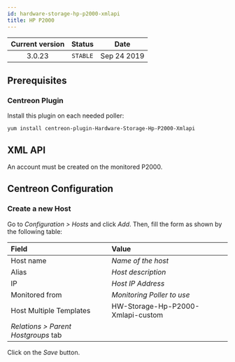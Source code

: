 ```yaml
---
id: hardware-storage-hp-p2000-xmlapi
title: HP P2000
---
```


| Current version | Status | Date |
| :-: | :-: | :-: |
| 3.0.23 | `STABLE` | Sep 24 2019 |

## Prerequisites

### Centreon Plugin

Install this plugin on each needed poller:

``` shell
yum install centreon-plugin-Hardware-Storage-Hp-P2000-Xmlapi
```

## XML API

An account must be created on the monitored P2000.

## Centreon Configuration

### Create a new Host

Go to *Configuration \> Hosts* and click *Add*. Then, fill the form as shown by the following table:

| Field                                | Value                             |
| :----------------------------------- | :-------------------------------- |
| Host name                            | *Name of the host*                |
| Alias                                | *Host description*                |
| IP                                   | *Host IP Address*                 |
| Monitored from                       | *Monitoring Poller to use*        |
| Host Multiple Templates              | HW-Storage-Hp-P2000-Xmlapi-custom |
| *Relations \> Parent Hostgroups* tab |                                   |

Click on the *Save* button.


